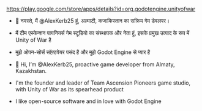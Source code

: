 https://play.google.com/store/apps/details?id=org.godotengine.unityofwar
- 👋 नमस्ते, मैं @AlexKerb25 हूं, अल्माटी, कजाकिस्तान का सक्रिय गेम डेवलपर।
 - मैं टीम एस्केन्शन पायनियर्स गेम स्टूडियो का संस्थापक और नेता हूं, इसके प्रमुख उत्पाद के रूप में Unity of War है
 - मुझे ओपन-सोर्स सॉफ़्टवेयर पसंद है और मुझे Godot Engine से प्यार है

- 👋 Hi, I’m @AlexKerb25, proactive game developer from Almaty, Kazakhstan. 
- I'm the founder and leader of Team Ascension Pioneers game studio, with Unity of War as its spearhead product
- I like open-source software and in love with Godot Engine

<!---
AlexKerb25/AlexKerb25 is a ✨ special ✨ repository because its `README.md` (this file) appears on your GitHub profile.
You can click the Preview link to take a look at your changes.
--->
